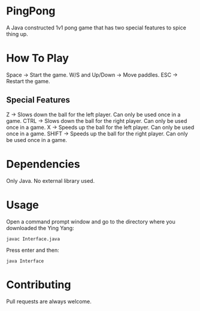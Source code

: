 # PingPong
A Java constructed 1v1 pong game that has two special features to spice thing up. 

# How To Play
Space -> Start the game.
W/S and Up/Down -> Move paddles.
ESC -> Restart the game.

## Special Features
Z -> Slows down the ball for the left player. Can only be used once in a game.
CTRL -> Slows down the ball for the right player. Can only be used once in a game.
X -> Speeds up the ball for the left player. Can only be used once in a game.
SHIFT -> Speeds up the ball for the right player. Can only be used once in a game.

# Dependencies
Only Java. No external library used.

# Usage
Open a command prompt window and go to the directory where you downloaded the Ying Yang:

```
javac Interface.java
```
Press enter and then:
```
java Interface
```

# Contributing

Pull requests are always welcome.


